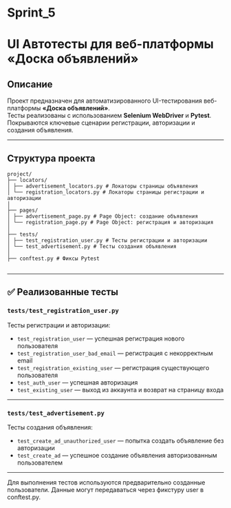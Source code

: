 # Sprint_5
# UI Автотесты для веб-платформы «Доска объявлений»

## Описание

Проект предназначен для автоматизированного UI-тестирования веб-платформы **«Доска объявлений»**.  
Тесты реализованы с использованием **Selenium WebDriver** и **Pytest**.  
Покрываются ключевые сценарии регистрации, авторизации и создания объявления.

---

## Структура проекта
```
project/
├── locators/
│ ├── advertisement_locators.py # Локаторы страницы объявления
│ └── registration_locators.py # Локаторы страницы регистрации и авторизации
│
├── pages/
│ ├── advertisement_page.py # Page Object: создание объявления
│ └── registration_page.py # Page Object: регистрация и авторизация
│
├── tests/
│ ├── test_registration_user.py # Тесты регистрации и авторизации
│ └── test_advertisement.py # Тесты создания объявления
│
├── conftest.py # Фиксы Pytest


```
---

## ✅ Реализованные тесты

### `tests/test_registration_user.py`  
Тесты регистрации и авторизации:
- `test_registration_user` — успешная регистрация нового пользователя  
- `test_registration_user_bad_email` — регистрация с некорректным email  
- `test_registration_existing_user` — регистрация существующего пользователя  
- `test_auth_user` — успешная авторизация  
- `test_existing_user` — выход из аккаунта и возврат на страницу входа  

---

### `tests/test_advertisement.py`  
Тесты создания объявления:
- `test_create_ad_unauthorized_user` — попытка создать объявление без авторизации  
- `test_create_ad` — успешное создание объявления авторизованным пользователем  

---

Для выполнения тестов используются предварительно созданные пользователи.
Данные могут передаваться через фикстуру user в conftest.py.
